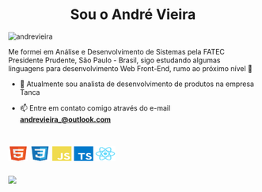 <h1 align="center">Sou o André Vieira</h1>

<p align="left"> <img src="https://komarev.com/ghpvc/?username=dehvieira" alt="andrevieira" /> </p>

<p align="left">
 Me formei em Análise e Desenvolvimento de Sistemas pela FATEC Presidente Prudente, São Paulo - Brasil, sigo estudando algumas linguagens para desenvolvimento Web Front-End, rumo ao próximo nível 🚀
</p>

- 🔭 Atualmente sou analista de desenvolvimento de produtos na empresa Tanca 

- 📫 Entre em contato comigo através do e-mail **andrevieira_@outlook.com**

##

<div style="display: inline_block"><br>
  <img align="center" alt="Andre-HTML" height="30" width="40" src="https://raw.githubusercontent.com/devicons/devicon/master/icons/html5/html5-original.svg">
    <img align="center" alt="André-CSS" height="30" width="40" src="https://raw.githubusercontent.com/devicons/devicon/master/icons/css3/css3-original.svg">
  <img align="center" alt="Andre-Js" height="30" width="40" src="https://raw.githubusercontent.com/devicons/devicon/master/icons/javascript/javascript-plain.svg">
  <img align="center" alt="Andre-Ts" height="30" width="40" src="https://raw.githubusercontent.com/devicons/devicon/master/icons/typescript/typescript-plain.svg">
  <img align="center" alt="Andre-React" height="30" width="40" src="https://raw.githubusercontent.com/devicons/devicon/master/icons/react/react-original.svg">
</div>

##

 <div>
  <a href="https://www.linkedin.com/in/andrevieira3/" target="_blank"><img src="https://img.shields.io/badge/-LinkedIn-%230077B5?style=for-the-badge&logo=linkedin&logoColor=white" target="_blank"></a>

</div>